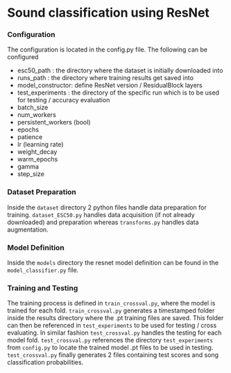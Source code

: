 # Sound classification using ResNet

### Configuration

The configuration is located in the config.py file. The following can be configured
- esc50_path : the directory where the dataset is initially downloaded into
- runs_path : the directory where training results get saved into
- model_constructor: define ResNet version / ResidualBlock layers
- test_experiments : the directory of the specific run which is to be used for testing / accuracy evaluation
- batch_size
- num_workers
- persistent_workers (bool)
- epochs
- patience
- lr (learning rate)
- weight_decay
- warm_epochs
- gamma
- step_size

### Dataset Preparation
Inside the `dataset` directory 2 python files handle data preparation for training. 
`dataset_ESC50.py` handles data acquisition (if not already downloaded) and preparation whereas `transforms.py` 
handles data augmentation.

### Model Definition
Inside the `models` directory the resnet model definition can be found in the `model_classifier.py` file.

### Training and Testing
The training process is defined in `train_crossval.py`, where the model is trained for each fold.
`train_crossval.py` generates a timestamped folder inside the results directory where the .pt training files are saved.
This folder can then be referenced in `test_experiments` to be used for testing / cross evaluating.
In similar fashion `test_crossval.py` handles the testing for each model fold. `test_crossval.py` references the directory 
`test_experiments` from `config.py` to locate the trained model .pt files to be used in testing.
`test_crossval.py` finally generates 2 files containing test scores and song classification probabilities.
